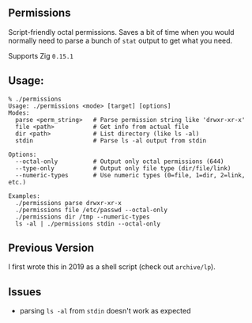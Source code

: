 ## Permissions

Script-friendly octal permissions. Saves a bit of time when you would normally
need to parse a bunch of `stat` output to get what you need.

Supports Zig `0.15.1`

## Usage:

```
% ./permissions 
Usage: ./permissions <mode> [target] [options]
Modes:
  parse <perm_string>   # Parse permission string like 'drwxr-xr-x'
  file <path>           # Get info from actual file
  dir <path>            # List directory (like ls -al)
  stdin                 # Parse ls -al output from stdin

Options:
  --octal-only          # Output only octal permissions (644)
  --type-only           # Output only file type (dir/file/link)
  --numeric-types       # Use numeric types (0=file, 1=dir, 2=link, etc.)

Examples:
  ./permissions parse drwxr-xr-x
  ./permissions file /etc/passwd --octal-only
  ./permissions dir /tmp --numeric-types
  ls -al | ./permissions stdin --octal-only
```


## Previous Version

I first wrote this in 2019 as a shell script (check out `archive/lp`).

## Issues

- parsing `ls -al` from `stdin` doesn't work as expected